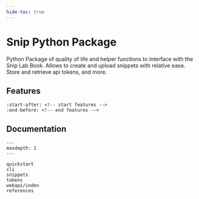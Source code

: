 ```yaml
---
hide-toc: true
---
```


# Snip Python Package

Python Package of quality of life and helper functions to interface with the Snip Lab Book. Allows to create and upload snippets with relative ease. Store and retrieve api tokens, and more.


## Features

```{include} ../README.md
:start-after: <!-- start features -->
:end-before: <!-- end features -->
```



## Documentation

```{toctree}    
---
maxdepth: 1
---

quickstart
cli
snippets
tokens
webapi/index
references
```


